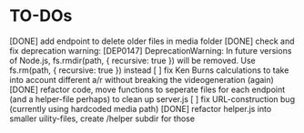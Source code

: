 # TO-DOs

[DONE] add endpoint to delete older files in media folder
[DONE] check and fix deprecation warning: [DEP0147] DeprecationWarning: In future versions of Node.js, fs.rmdir(path, { recursive: true }) will be removed. Use fs.rm(path, { recursive: true }) instead
[ ] fix Ken Burns calculations to take into account different a/r without breaking the videogeneration (again)
[DONE] refactor code, move functions to seperate files for each endpoint (and a helper-file perhaps) to clean up server.js
[ ] fix URL-construction bug (currently using hardcoded media path)
[DONE] refactor helper.js into smaller uility-files, create /helper subdir for those